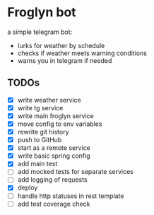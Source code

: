 # Froglyn bot

a simple telegram bot:
- lurks for weather by schedule
- checks if weather meets warning conditions
- warns you in telegram if needed

## TODOs

- [x] write weather service
- [x] write tg service
- [x] write main froglyn service
- [x] move config to env variables
- [x] rewrite git history
- [x] push to GitHub
- [x] start as a remote service
- [x] write basic spring config
- [x] add main test
- [ ] add mocked tests for separate services
- [ ] add logging of requests
- [x] deploy
- [ ] handle http statuses in rest template
- [ ] add test coverage check
